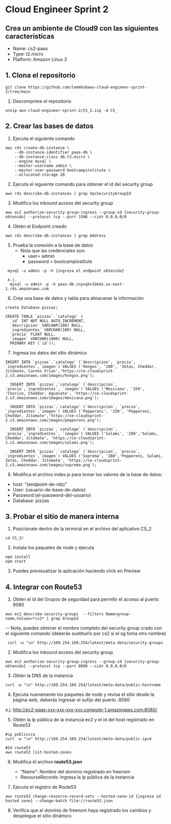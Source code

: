 # Cloud Engineer Sprint 2

## Crea un ambiente de Cloud9 con las siguientes características

- Name: cs2-paas
- Type: t2.micro
- Platform: Amazon Linux 2

## 1. Clona el repositorio

```
git clone https://github.com/lemmhubaws-cloud-engineer-sprint-2/tree/main
```

1.  Descomprime el repositorio

```
unzip aws-cloud-engineer-sprint-2/CS_2.zip -d CS_
```

## 2. Crear las bases de datos

1. Ejecuta el siguiente comando

```
aws rds create-db-instance \
    --db-instance-identifier paas-db \
    --db-instance-class db.t3.micro \
    --engine mysql \
    --master-username admin \
    --master-user-password bootcampinstitute \
    --allocated-storage 20
```

2. Ejecuta el siguiente comando para obtener el id del security group

```
aws rds describe-db-instances | grep VpcSecurityGroupId
```

3. Modifica los inbound access del security group

```
aws ec2 authorize-security-group-ingress --group-id {security-group-obtenido} --protocol tcp --port 3306 --cidr 0.0.0.0/0
```

4. Obtén el Endpoint creado

```
aws rds describe-db-instances | grep Address
```

5. Prueba la conexión a la base de datos
   - Nota que las credenciales son:
     - user= admin
     - password = bootcampinstitute

```
 mysql -u admin -p -h {ingresa el endpoint obtenido}

 e.j.
  mysql -u admin -p -h paas-db.cnyxqkx1bbds.us-east-1.rds.amazonaws.com
```

[](1.png)

6. Crea una base de datos y tabla para almacenar la información

```
create Database pizzas;

CREATE TABLE `pizzas`.`catalogo` (
  `id` INT NOT NULL AUTO_INCREMENT,
  `descripcion` VARCHAR(100) NULL,
  `ingredientes` VARCHAR(100) NULL,
  `precio` FLOAT NULL,
  `imagen` VARCHAR(1000) NULL,
  PRIMARY KEY (`id`));
```

7. Ingresa los datos del sitio dinámico

```
INSERT INTO `pizzas`.`catalogo` (`descripcion`, `precio`, `ingredientes`,`imagen`) VALUES ('Hongos', '200', 'Zetas, Cheddar, Jitomate, Carnes Frías','https://ce-cloudsprint-2.s3.amazonaws.com/images/hongos.png');

  INSERT INTO `pizzas`.`catalogo` (`descripcion`, `precio`,`ingredientes`, `imagen`) VALUES ('Mexicana', '250', 'Chorizo, Cheddar, Aguacate', 'https://ce-cloudsprint-2.s3.amazonaws.com/images/mexicana.png');

  INSERT INTO `pizzas`.`catalogo` (`descripcion`, `precio`, `ingredientes`,`imagen`) VALUES ('Pepperoni', '250', 'Pepperoni, Cheddar, Jitomate','https://ce-cloudsprint-2.s3.amazonaws.com/images/pepperoni.png');

  INSERT INTO `pizzas`.`catalogo` (`descripcion`, `precio`,`ingredientes`, `imagen`) VALUES ('Salami', '200','Salami, Cheddar, Jitomate', 'https://ce-cloudsprint-2.s3.amazonaws.com/images/salami.png');

  INSERT INTO `pizzas`.`catalogo` (`descripcion`, `precio`, `ingredientes`,`imagen`) VALUES ('Suprema', '280','Pepperoni, Salami, Zetas, Cheddar, Jitomate', 'https://ce-cloudsprint-2.s3.amazonaws.com/images/suprema.png');
```

8. Modifica el archivo index.js para tomar los valores de la base de datos:

- host: “{endpoint-de-rds}”
- User: {usuario-de-base-de-datos}
- Password:{el-password-del-usuario}
- Database: pizzas

## 3. Probar el sitio de manera interna

1. Posiciónate dentro de la terminal en el archivo del aplicativo CS_2

```
cd CS_2/
```

2. Instala los paquetes de node y ejecuta

```
npm install
npm start
```

[](2.png)

3. Puedes previsualizar la aplicación haciendo click en Preview

## 4. Integrar con Route53

1. Obtén el id del Grupos de seguridad para permitir el acceso al puerto 8080

```
aws ec2 describe-security-groups  --filters Name=group-name,Values=*cs2* | grep GroupId
```

-- Nota, puedes obtener el nombre completo del security group crado con el siguiente comando (deberás sustituirlo por cs2 si el sg toma otro nombre)

```
 curl -w "\n" http://169.254.169.254/latest/meta-data/security-groups
```

2.  Modifica los inbound access del security group

```
aws ec2 authorize-security-group-ingress --group-id {security-group-obtenido} --protocol tcp --port 8080 --cidr 0.0.0.0/0
```

3. Obtén la DNS de la instancia

```
curl -w "\n" http://169.254.169.254/latest/meta-data/public-hostname
```

4. Ejecuta nuevamente los paquetes de node y revisa el sitio desde la página web, deberás ingresar el sufijo del puerto :8080

e.j. http://ec2-paas-xxx-xxx-xxx-xxx.compute-1.amazonaws.com:8080/

5. Obtén la Ip pública de la instancia ec2 y el id del host registrado en Route53

```
#ip públiccca
curl -w "\n" http://169.254.169.254/latest/meta-data/public-ipv4

#Id route53
aws route53 list-hosted-zones
```

6. Modifica el archivo **route53.json**

   - "Name": Nombre del dominio registrado en freenom
   - ResourseRecords: Ingresa la Ip pública de la instancia

7. Ejecuta el registro de Route53

```
aws route53 change-resource-record-sets --hosted-zone-id {ingresa id  hosted zone} --change-batch file://route53.json
```

8. Verifica que el dominio de freenom haya registrado los cambios y  despliegue el sitio dinámico
